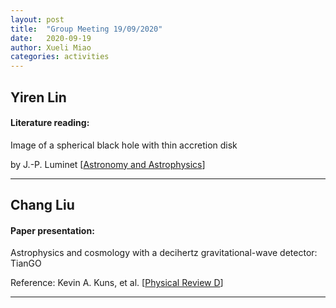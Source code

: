 ```yaml
---
layout: post
title:  "Group Meeting 19/09/2020"
date:   2020-09-19
author: Xueli Miao
categories: activities
---
```




## Yiren Lin

#### Literature reading: 
Image of a spherical black hole with thin accretion disk

by J.-P. Luminet [[Astronomy and Astrophysics](http://articles.adsabs.harvard.edu/pdf/1979A%26A....75..228L)]

---


## Chang Liu

#### Paper presentation: 
Astrophysics and cosmology with a decihertz gravitational-wave detector: TianGO

Reference: Kevin A. Kuns, et al. [[Physical Review D](https://journals.aps.org/prd/abstract/10.1103/PhysRevD.102.043001)]

---
